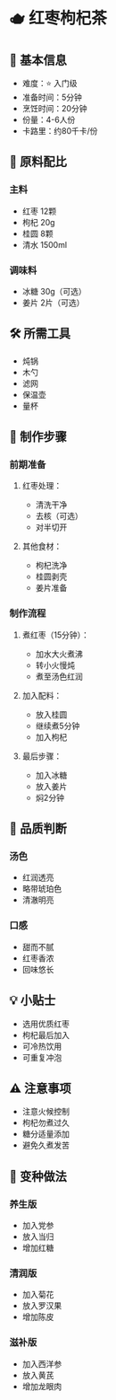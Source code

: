 # 🫖 红枣枸杞茶

## 📝 基本信息
- 难度：⭐ 入门级
- 准备时间：5分钟
- 烹饪时间：20分钟
- 份量：4-6人份
- 卡路里：约80千卡/份

## 🧂 原料配比
### 主料
- 红枣 12颗
- 枸杞 20g
- 桂圆 8颗
- 清水 1500ml

### 调味料
- 冰糖 30g（可选）
- 姜片 2片（可选）

## 🛠️ 所需工具
- 炖锅
- 木勺
- 滤网
- 保温壶
- 量杯

## 📝 制作步骤

### 前期准备
1. 红枣处理：
   - 清洗干净
   - 去核（可选）
   - 对半切开

2. 其他食材：
   - 枸杞洗净
   - 桂圆剥壳
   - 姜片准备

### 制作流程
1. 煮红枣（15分钟）：
   - 加水大火煮沸
   - 转小火慢炖
   - 煮至汤色红润

2. 加入配料：
   - 放入桂圆
   - 继续煮5分钟
   - 加入枸杞

3. 最后步骤：
   - 加入冰糖
   - 放入姜片
   - 焖2分钟

## 🎯 品质判断

### 汤色
- 红润透亮
- 略带琥珀色
- 清澈明亮

### 口感
- 甜而不腻
- 红枣香浓
- 回味悠长

## 💡 小贴士
- 选用优质红枣
- 枸杞最后加入
- 可冷热饮用
- 可重复冲泡

## ⚠️ 注意事项
- 注意火候控制
- 枸杞勿煮过久
- 糖分适量添加
- 避免久煮发苦

## 🔄 变种做法

### 养生版
- 加入党参
- 放入当归
- 增加红糖

### 清润版
- 加入菊花
- 放入罗汉果
- 增加陈皮

### 滋补版
- 加入西洋参
- 放入黄芪
- 增加龙眼肉